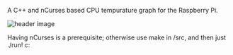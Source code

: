 A C++ and nCurses based CPU tempurature graph for the Raspberry Pi.

![header image](raw.githubusercontent.com/romanbog/PiTemps/master/img/Capture.PNG)

Having nCurses is a prerequisite; otherwise use make in /src, and then just ./run! c:

